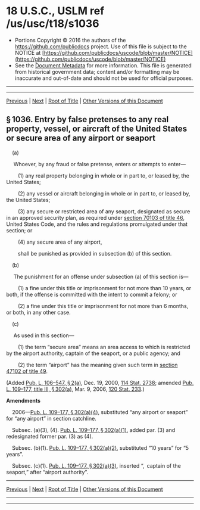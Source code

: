 ---
---

# 18 U.S.C., USLM ref /us/usc/t18/s1036

* Portions Copyright © 2016 the authors of the https://github.com/publicdocs project.
  Use of this file is subject to the NOTICE at [https://github.com/publicdocs/uscode/blob/master/NOTICE](https://github.com/publicdocs/uscode/blob/master/NOTICE)
* See the [Document Metadata](././../../../../..//README.md) for more information.
  This file is generated from historical government data; content and/or formatting may be inaccurate and out-of-date and should not be used for official purposes.

----------
----------

[Previous](./../../../../..//us/usc/t18/ptI/ch47/m__us_usc_t18_s1035.md) | [Next](./../../../../..//us/usc/t18/ptI/ch47/m__us_usc_t18_s1037.md) | [Root of Title](./../../../../../) | [Other Versions of this Document](https://publicdocs.github.io/go/links?ns=uslm&ref=%2Fus%2Fusc%2Ft18%2Fs1036)

## § 1036. Entry by false pretenses to any real property, vessel, or aircraft of the United States or secure area of any airport or seaport

    (a)

     Whoever, by any fraud or false pretense, enters or attempts to enter—

        (1) any real property belonging in whole or in part to, or leased by, the United States;

        (2) any vessel or aircraft belonging in whole or in part to, or leased by, the United States;

        (3) any secure or restricted area of any seaport, designated as secure in an approved security plan, as required under [section 70103 of title 46][/us/usc/t46/s70103], United States Code, and the rules and regulations promulgated under that section; or

        (4) any secure area of any airport,

        shall be punished as provided in subsection (b) of this section.

    (b)

     The punishment for an offense under subsection (a) of this section is—

        (1) a fine under this title or imprisonment for not more than 10 years, or both, if the offense is committed with the intent to commit a felony; or

        (2) a fine under this title or imprisonment for not more than 6 months, or both, in any other case.

    (c)

     As used in this section—

        (1) the term “secure area” means an area access to which is restricted by the airport authority, captain of the seaport, or a public agency; and

        (2) the term “airport” has the meaning given such term in [section 47102 of title 49][/us/usc/t49/s47102].

(Added [Pub. L. 106–547, § 2(a)][/us/pl/106/547/s2/a], Dec. 19, 2000, [114 Stat. 2738][/us/stat/114/2738]; amended [Pub. L. 109–177, title III, § 302(a)][/us/pl/109/177/s302/a], Mar. 9, 2006, [120 Stat. 233][/us/stat/120/233].)

 __Amendments__ 

    2006—[Pub. L. 109–177, § 302(a)(4)][/us/pl/109/177/s302/a/4], substituted “any airport or seaport” for “any airport” in section catchline.

    Subsec. (a)(3), (4). [Pub. L. 109–177, § 302(a)(1)][/us/pl/109/177/s302/a/1], added par. (3) and redesignated former par. (3) as (4).

    Subsec. (b)(1). [Pub. L. 109–177, § 302(a)(2)][/us/pl/109/177/s302/a/2], substituted “10 years” for “5 years”.

    Subsec. (c)(1). [Pub. L. 109–177, § 302(a)(3)][/us/pl/109/177/s302/a/3], inserted “, captain of the seaport,” after “airport authority”.

----------

[Previous](./../../../../..//us/usc/t18/ptI/ch47/m__us_usc_t18_s1035.md) | [Next](./../../../../..//us/usc/t18/ptI/ch47/m__us_usc_t18_s1037.md) | [Root of Title](./../../../../../) | [Other Versions of this Document](https://publicdocs.github.io/go/links?ns=uslm&ref=%2Fus%2Fusc%2Ft18%2Fs1036)

----------
----------

[/us/usc/t46/s70103]: https://publicdocs.github.io/go/links?ns=uslm&ref=%2Fus%2Fusc%2Ft46%2Fs70103
[/us/usc/t49/s47102]: https://publicdocs.github.io/go/links?ns=uslm&ref=%2Fus%2Fusc%2Ft49%2Fs47102
[/us/pl/106/547/s2/a]: https://publicdocs.github.io/go/links?ns=uslm&ref=%2Fus%2Fpl%2F106%2F547%2Fs2%2Fa
[/us/stat/114/2738]: https://publicdocs.github.io/go/links?ns=uslm&ref=%2Fus%2Fstat%2F114%2F2738
[/us/pl/109/177/s302/a]: https://publicdocs.github.io/go/links?ns=uslm&ref=%2Fus%2Fpl%2F109%2F177%2Fs302%2Fa
[/us/stat/120/233]: https://publicdocs.github.io/go/links?ns=uslm&ref=%2Fus%2Fstat%2F120%2F233
[/us/pl/109/177/s302/a/4]: https://publicdocs.github.io/go/links?ns=uslm&ref=%2Fus%2Fpl%2F109%2F177%2Fs302%2Fa%2F4
[/us/pl/109/177/s302/a/1]: https://publicdocs.github.io/go/links?ns=uslm&ref=%2Fus%2Fpl%2F109%2F177%2Fs302%2Fa%2F1
[/us/pl/109/177/s302/a/2]: https://publicdocs.github.io/go/links?ns=uslm&ref=%2Fus%2Fpl%2F109%2F177%2Fs302%2Fa%2F2
[/us/pl/109/177/s302/a/3]: https://publicdocs.github.io/go/links?ns=uslm&ref=%2Fus%2Fpl%2F109%2F177%2Fs302%2Fa%2F3


